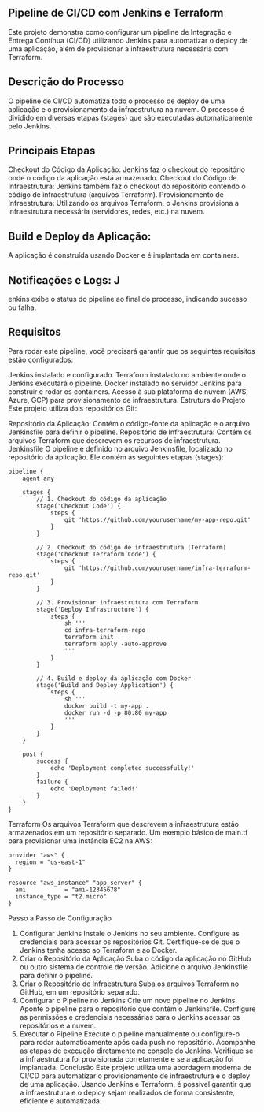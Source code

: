 ## Pipeline de CI/CD com Jenkins e Terraform
Este projeto demonstra como configurar um pipeline de Integração e Entrega Contínua (CI/CD) utilizando Jenkins para automatizar o deploy de uma aplicação, além de provisionar a infraestrutura necessária com Terraform.

## Descrição do Processo
O pipeline de CI/CD automatiza todo o processo de deploy de uma aplicação e o provisionamento da infraestrutura na nuvem. O processo é dividido em diversas etapas (stages) que são executadas automaticamente pelo Jenkins.

## Principais Etapas
Checkout do Código da Aplicação: Jenkins faz o checkout do repositório onde o código da aplicação está armazenado.
Checkout do Código de Infraestrutura: Jenkins também faz o checkout do repositório contendo o código de infraestrutura (arquivos Terraform).
Provisionamento de Infraestrutura: Utilizando os arquivos Terraform, o Jenkins provisiona a infraestrutura necessária (servidores, redes, etc.) na nuvem.

## Build e Deploy da Aplicação: 
A aplicação é construída usando Docker e é implantada em containers.
## Notificações e Logs: J
enkins exibe o status do pipeline ao final do processo, indicando sucesso ou falha.

## Requisitos
Para rodar este pipeline, você precisará garantir que os seguintes requisitos estão configurados:

Jenkins instalado e configurado.
Terraform instalado no ambiente onde o Jenkins executará o pipeline.
Docker instalado no servidor Jenkins para construir e rodar os containers.
Acesso à sua plataforma de nuvem (AWS, Azure, GCP) para provisionamento de infraestrutura.
Estrutura do Projeto
Este projeto utiliza dois repositórios Git:

Repositório da Aplicação: Contém o código-fonte da aplicação e o arquivo Jenkinsfile para definir o pipeline.
Repositório de Infraestrutura: Contém os arquivos Terraform que descrevem os recursos de infraestrutura.
Jenkinsfile
O pipeline é definido no arquivo Jenkinsfile, localizado no repositório da aplicação. Ele contém as seguintes etapas (stages):

```
pipeline {
    agent any

    stages {
        // 1. Checkout do código da aplicação
        stage('Checkout Code') {
            steps {
                git 'https://github.com/yourusername/my-app-repo.git'
            }
        }

        // 2. Checkout do código de infraestrutura (Terraform)
        stage('Checkout Terraform Code') {
            steps {
                git 'https://github.com/yourusername/infra-terraform-repo.git'
            }
        }

        // 3. Provisionar infraestrutura com Terraform
        stage('Deploy Infrastructure') {
            steps {
                sh '''
                cd infra-terraform-repo
                terraform init
                terraform apply -auto-approve
                '''
            }
        }

        // 4. Build e deploy da aplicação com Docker
        stage('Build and Deploy Application') {
            steps {
                sh '''
                docker build -t my-app .
                docker run -d -p 80:80 my-app
                '''
            }
        }
    }

    post {
        success {
            echo 'Deployment completed successfully!'
        }
        failure {
            echo 'Deployment failed!'
        }
    }
}
```
Terraform
Os arquivos Terraform que descrevem a infraestrutura estão armazenados em um repositório separado. Um exemplo básico de main.tf para provisionar uma instância EC2 na AWS:

```hcl
provider "aws" {
  region = "us-east-1"
}

resource "aws_instance" "app_server" {
  ami           = "ami-12345678"
  instance_type = "t2.micro"
}
```

Passo a Passo de Configuração
1. Configurar Jenkins
Instale o Jenkins no seu ambiente.
Configure as credenciais para acessar os repositórios Git.
Certifique-se de que o Jenkins tenha acesso ao Terraform e ao Docker.
2. Criar o Repositório da Aplicação
Suba o código da aplicação no GitHub ou outro sistema de controle de versão.
Adicione o arquivo Jenkinsfile para definir o pipeline.
3. Criar o Repositório de Infraestrutura
Suba os arquivos Terraform no GitHub, em um repositório separado.
4. Configurar o Pipeline no Jenkins
Crie um novo pipeline no Jenkins.
Aponte o pipeline para o repositório que contém o Jenkinsfile.
Configure as permissões e credenciais necessárias para o Jenkins acessar os repositórios e a nuvem.
5. Executar o Pipeline
Execute o pipeline manualmente ou configure-o para rodar automaticamente após cada push no repositório.
Acompanhe as etapas de execução diretamente no console do Jenkins.
Verifique se a infraestrutura foi provisionada corretamente e se a aplicação foi implantada.
Conclusão
Este projeto utiliza uma abordagem moderna de CI/CD para automatizar o provisionamento de infraestrutura e o deploy de uma aplicação. Usando Jenkins e Terraform, é possível garantir que a infraestrutura e o deploy sejam realizados de forma consistente, eficiente e automatizada.